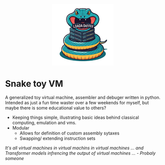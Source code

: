 <p align="center">
  <img src="logo.png" width="200">
</p>

# Snake toy VM

A generalized toy virtual machine, assembler and debuger written in python. Intended as just a fun time waster over a few weekends for myself, but maybe there is some educational value to others?
- Keeping things simple, illustrating basic ideas behind classical computing, emulation and vms.
- Modular
  - Allows for definition of custom assembly sytaxes
  - Swapping/ extending instruction sets
 
*It's all virtual machines in virtual machins in virtual machines ... and Transformer models infrencing the output of virtual machines ... - Probaly someone*
